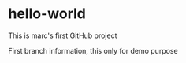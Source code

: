 # hello-world
This is marc's first GitHub project

First branch information, this only for demo purpose

